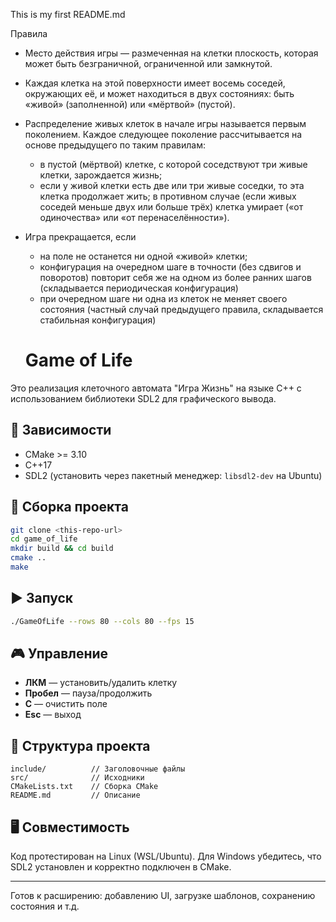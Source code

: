 This is my first README.md

Правила

 - Место действия игры — размеченная на клетки плоскость, которая может быть безграничной, ограниченной или замкнутой.
 - Каждая клетка на этой поверхности имеет восемь соседей, окружающих её, и может находиться в двух состояниях: быть «живой» (заполненной) или «мёртвой» (пустой).
 - Распределение живых клеток в начале игры называется первым поколением. Каждое следующее поколение рассчитывается на основе предыдущего по таким правилам:
    - в пустой (мёртвой) клетке, с которой соседствуют три живые клетки, зарождается жизнь;
    - если у живой клетки есть две или три живые соседки, то эта клетка продолжает жить; в противном случае (если живых соседей меньше двух или больше трёх) клетка умирает («от одиночества» или «от перенаселённости»).
 - Игра прекращается, если
    - на поле не останется ни одной «живой» клетки;
    - конфигурация на очередном шаге в точности (без сдвигов и поворотов) повторит себя же на одном из более ранних шагов (складывается периодическая конфигурация)
    - при очередном шаге ни одна из клеток не меняет своего состояния (частный случай предыдущего правила, складывается стабильная конфигурация)


    # Game of Life

Это реализация клеточного автомата "Игра Жизнь" на языке C++ с использованием библиотеки SDL2 для графического вывода.

## 🔧 Зависимости
- CMake >= 3.10
- C++17
- SDL2 (установить через пакетный менеджер: `libsdl2-dev` на Ubuntu)

## 🧱 Сборка проекта
```bash
git clone <this-repo-url>
cd game_of_life
mkdir build && cd build
cmake ..
make
```

## ▶️ Запуск
```bash
./GameOfLife --rows 80 --cols 80 --fps 15
```

## 🎮 Управление
- **ЛКМ** — установить/удалить клетку
- **Пробел** — пауза/продолжить
- **C** — очистить поле
- **Esc** — выход

## 📁 Структура проекта
```
include/          // Заголовочные файлы
src/              // Исходники
CMakeLists.txt    // Сборка CMake
README.md         // Описание
```

## 🖥️ Совместимость
Код протестирован на Linux (WSL/Ubuntu). Для Windows убедитесь, что SDL2 установлен и корректно подключен в CMake.

---

Готов к расширению: добавлению UI, загрузке шаблонов, сохранению состояния и т.д.
